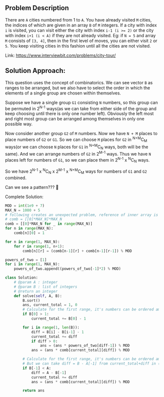 ## Problem Description
There are `A` cities numbered from 1 to `A`. You have already visited `M` cities, the indices of which are given in an array `B` of `M` integers.
If a city with index `i` is visited, you can visit either the city with index `i-1 (i >= 2)` or the city with index `i+1 (i < A)` if they are not already visited.
Eg: if `N = 5` and array `M` consists of `[3, 4]`, then in the first level of moves, you can either visit `2` or `5`.
You keep visiting cities in this fashion until all the cities are not visited.

Link: https://www.interviewbit.com/problems/city-tour/

## Solution Approach:
This question uses the concept of combinatorics. We can see vector `B` as ranges to be arranged, but we also have to select the order in which the elements of a single group are chosen within themselves.

Suppose we have a single group `G1` consisting `N` numbers, so this group can be permuted in 2<sup>N-1</sup> ways(as we can take from either side of the group and keep choosing until there is only one number left). Obviously the left most and right most group can be arranged among themselves in only one possible way.

Now consider another group `G2` of `M` numbers. Now we have `N + M` places to place numbers of `G2` or `G1`. So we can choose `M` places for `G2` in <sup>N+M</sup>C<sub>M</sub> ways(or we can choose `N` places for `G1` in <sup>N+M</sup>C<sub>N</sub> ways, both will be the same). And we can arrange numbers of `G2` in 2<sup>M-1</sup> ways. Thus we have `N` places left for numbers of `G1`, so we can place them in 2<sup>N-1</sup> x <sup>N</sup>C<sub>N</sub> ways. 

So we have 2<sup>N-1</sup> x <sup>N</sup>C<sub>N</sub> x 2<sup>M-1</sup> x <sup>N+M</sup>C<sub>M</sub> ways for numbers of `G1` and `G2` combined.

Can we see a pattern??? :mag_right:

Complete Solution:
```python
MOD = int(1e9 + 7)
MAX_N = 1000 + 5
# following creates an unexpected problem, reference of inner array is copied
# comb = [[0]*MAX_N]*MAX_N
comb = [[0]*MAX_N for _ in range(MAX_N)]
for n in range(MAX_N):
    comb[n][0] = 1

for n in range(1, MAX_N):
    for r in range(1, n+1):
        comb[n][r] = (comb[n-1][r] + comb[n-1][r-1]) % MOD

powers_of_two = [1]
for i in range(1, MAX_N):
    powers_of_two.append((powers_of_two[-1]*2) % MOD)

class Solution:
    # @param A : integer
    # @param B : list of integers
    # @return an integer
    def solve(self, A, B):
        B.sort()
        ans, current_total = 1, 0
        # Calculate for the first range, it's numbers can be ordered among themselves in only one way  
        if B[0] > 1:
            current_total += B[0] - 1

        for i in range(1, len(B)):
            diff = B[i] - B[i-1] - 1
            current_total += diff
            if diff > 0:
                ans = (ans * powers_of_two[diff-1]) % MOD
            ans = (ans * comb[current_total][diff]) % MOD

        # Calculate for the first range, it's numbers can be ordered among themselves in only one way
        # But we can take diff = B - A[-1] from current_total+diff in (current_total+diff)C(diff) ways
        if B[-1] < A:
            diff = A - B[-1]
            current_total += diff 
            ans = (ans * comb[current_total][diff]) % MOD

        return ans
    
```